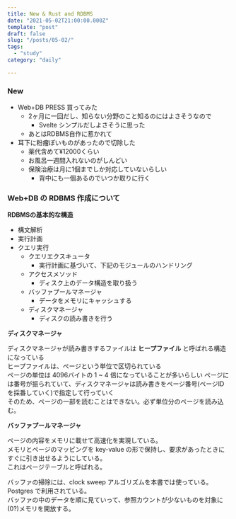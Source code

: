 ```yaml
---
title: New & Rust and RDBMS
date: "2021-05-02T21:00:00.000Z"
template: "post"
draft: false
slug: "/posts/05-02/"
tags:
  - "study"
category: "daily"

---
```


### New

- Web+DB PRESS 買ってみた
  - 2ヶ月に一回だし、知らない分野のこと知るのにはよさそうなので
    - Svelte シンプルだしよさそうに思った
  - あとはRDBMS自作に惹かれて
- 耳下に粉瘤ぽいものがあったので切除した
  - 薬代含めて¥12000くらい
  - お風呂一週間入れないのがしんどい
  - 保険治療は月に1個までしか対応していないらしい
    - 背中にも一個あるのでいつか取りに行く


### Web+DB の RDBMS 作成について

**RDBMSの基本的な構造**

- 構文解析
- 実行計画
- クエリ実行
  - クエリエクスキュータ
    - 実行計画に基づいて、下記のモジュールのハンドリング
  - アクセスメソッド
    - ディスク上のデータ構造を取り扱う
  - バッファプールマネージャ
    - データをメモリにキャッシュする
  - ディスクマネージャ
    - ディスクの読み書きを行う

**ディスクマネージャ**

ディスクマネージャが読み書きするファイルは **ヒープファイル** と呼ばれる構造になっている  
ヒープファイルは、ページという単位で区切られている  
ページの単位は 4096バイトの 1 ~ 4 倍になっていることが多いらしい
ページには番号が振られていて、ディスクマネージャは読み書きをページ番号(ページIDを採番していく)で指定して行っていく  
そのため、ページの一部を読むことはできない。必ず単位分のページを読み込む。  

**バッファプールマネージャ**

ページの内容をメモリに載せて高速化を実現している。  
メモリとページのマッピングを key-value の形で保持し、要求があったときにすぐに引き出せるようにしている。  
これはページテーブルと呼ばれる。

バッファの掃除には、clock sweep アルゴリズムを本書では使っている。  
Postgres で利用されている。  
バッファの中のデータを順に見ていって、参照カウントが少ないものを対象に(0?)メモリを開放する。  

